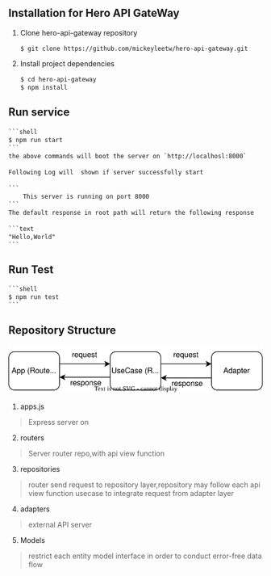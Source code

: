 ## Installation for Hero API GateWay

1. Clone hero-api-gateway repository

   ```shell
   $ git clone https://github.com/mickeyleetw/hero-api-gateway.git
   ```
2. Install project dependencies

   ```shell
   $ cd hero-api-gateway
   $ npm install
   ```

## Run service

    ```shell
    $ npm run start  
    ```
    the above commands will boot the server on `http://localhosl:8000`

    Following Log will  shown if server successfully start
    
    ```
        This server is running on port 8000
    ```
    The default response in root path will return the following response

    ```text
    "Hello,World"
    ```


## Run Test
    ```shell
    $ npm run test 
    ```


## Repository Structure
![image](https://github.com/mickeyleetw/hero-api-gateway/blob/main/structure.drawio.svg)

1. apps.js
> Express server on

2. routers 
> Server router repo,with api view function

3. repositories
> router send request to repository layer,repository may follow each api view function usecase to integrate request from adapter layer

4. adapters
> external API server

5. Models
> restrict each entity model interface in order to conduct error-free data flow
